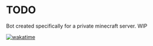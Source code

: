 # TODO
Bot created specifically for a private minecraft server. WIP

[![wakatime](https://wakatime.com/badge/user/0436e651-a17c-47e1-a19d-3b5787a17ebc/project/d45ce8d6-f6fb-46a1-9ae0-8b6faed855c0.svg)](https://wakatime.com/badge/user/0436e651-a17c-47e1-a19d-3b5787a17ebc/project/d45ce8d6-f6fb-46a1-9ae0-8b6faed855c0)
